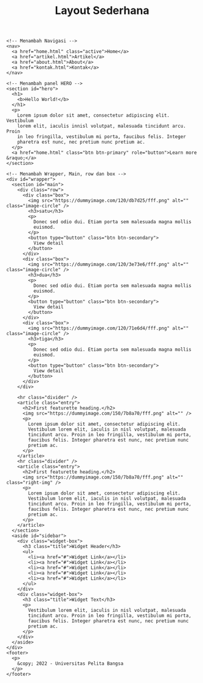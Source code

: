 <!DOCTYPE html>
<html lang="en">

<head>
  <!-- Required meta tags -->
  <meta charset="utf-8" />
  <meta name="viewport" content="width=device-width, initial-scale=1" />

  <!-- Bootstrap CSS -->
  <link href="https://cdn.jsdelivr.net/npm/bootstrap@5.1.3/dist/css/bootstrap.min.css" rel="stylesheet"
    integrity="sha384-1BmE4kWBq78iYhFldvKuhfTAU6auU8tT94WrHftjDbrCEXSU1oBoqyl2QvZ6jIW3" crossorigin="anonymous" />
  <link rel="stylesheet" href="stylelayout.css" />

  <title>Layout dengan Bootstrap</title>
</head>

<body>
  <div id="container">
    <header>
      <h1>Layout Sederhana</h1>
    </header>

    <!-- Menambah Navigasi -->
    <nav>
      <a href="home.html" class="active">Home</a>
      <a href="artikel.html">Artikel</a>
      <a href="about.html">About</a>
      <a href="kontak.html">Kontak</a>
    </nav>

    <!-- Menambah panel HERO -->
    <section id="hero">
      <h1>
        <b>Hello World!</b>
      </h1>
      <p>
        Lorem ipsum dolor sit amet, consectetur adipiscing elit. Vestibulum
        lorem elit, iaculis innisl volutpat, malesuada tincidunt arcu. Proin
        in leo fringilla, vestibulum mi porta, faucibus felis. Integer
        pharetra est nunc, nec pretium nunc pretium ac.
      </p>
      <a href="home.html" class="btn btn-primary" role="button">Learn more &raquo;</a>
    </section>

    <!-- Menambah Wrapper, Main, row dan box -->
    <div id="wrapper">
      <section id="main">
        <div class="row">
          <div class="box">
            <img src="https://dummyimage.com/120/db7d25/fff.png" alt="" class="image-circle" />
            <h3>satu</h3>
            <p>
              Donec sed odio dui. Etiam porta sem malesuada magna mollis
              euismod.
            </p>
            <button type="button" class="btn btn-secondary">
              View detail
            </button>
          </div>
          <div class="box">
            <img src="https://dummyimage.com/120/3e73e6/fff.png" alt="" class="image-circle" />
            <h3>dua</h3>
            <p>
              Donec sed odio dui. Etiam porta sem malesuada magna mollis
              euismod.
            </p>
            <button type="button" class="btn btn-secondary">
              View detail
            </button>
          </div>
          <div class="box">
            <img src="https://dummyimage.com/120/71e6d4/fff.png" alt="" class="image-circle" />
            <h3>tiga</h3>
            <p>
              Donec sed odio dui. Etiam porta sem malesuada magna mollis
              euismod.
            </p>
            <button type="button" class="btn btn-secondary">
              View detail
            </button>
          </div>
        </div>

        <hr class="divider" />
        <article class="entry">
          <h2>First featurette heading.</h2>
          <img src="https://dummyimage.com/150/7b8a70/fff.png" alt="" />
          <p>
            Lorem ipsum dolor sit amet, consectetur adipiscing elit.
            Vestibulum lorem elit, iaculis in nisl volutpat, malesuada
            tincidunt arcu. Proin in leo fringilla, vestibulum mi porta,
            faucibus felis. Integer pharetra est nunc, nec pretium nunc
            pretium ac.
          </p>
        </article>
        <hr class="divider" />
        <article class="entry">
          <h2>First featurette heading.</h2>
          <img src="https://dummyimage.com/150/7b8a70/fff.png" alt="" class="right-img" />
          <p>
            Lorem ipsum dolor sit amet, consectetur adipiscing elit.
            Vestibulum lorem elit, iaculis in nisl volutpat, malesuada
            tincidunt arcu. Proin in leo fringilla, vestibulum mi porta,
            faucibus felis. Integer pharetra est nunc, nec pretium nunc
            pretium ac.
          </p>
        </article>
      </section>
      <aside id="sidebar">
        <div class="widget-box">
          <h3 class="title">Widget Header</h3>
          <ul>
            <li><a href="#">Widget Link</a></li>
            <li><a href="#">Widget Link</a></li>
            <li><a href="#">Widget Link</a></li>
            <li><a href="#">Widget Link</a></li>
            <li><a href="#">Widget Link</a></li>
          </ul>
        </div>
        <div class="widget-box">
          <h3 class="title">Widget Text</h3>
          <p>
            Vestibulum lorem elit, iaculis in nisl volutpat, malesuada
            tincidunt arcu. Proin in leo fringilla, vestibulum mi porta,
            faucibus felis. Integer pharetra est nunc, nec pretium nunc
            pretium ac.
          </p>
        </div>
      </aside>
    </div>
    <footer>
      <p>
        &copy; 2022 - Universitas Pelita Bangsa
      </p>
    </footer>
  </div>

  <!-- Optional JavaScript; choose one of the two! -->

  <!-- Option 1: Bootstrap Bundle with Popper -->
  <script src="https://cdn.jsdelivr.net/npm/bootstrap@5.1.3/dist/js/bootstrap.bundle.min.js"
    integrity="sha384-ka7Sk0Gln4gmtz2MlQnikT1wXgYsOg+OMhuP+IlRH9sENBO0LRn5q+8nbTov4+1p"
    crossorigin="anonymous"></script>

  <!-- Option 2: Separate Popper and Bootstrap JS -->
  <!--
    <script src="https://cdn.jsdelivr.net/npm/@popperjs/core@2.10.2/dist/umd/popper.min.js" integrity="sha384-7+zCNj/IqJ95wo16oMtfsKbZ9ccEh31eOz1HGyDuCQ6wgnyJNSYdrPa03rtR1zdB" crossorigin="anonymous"></script>
    <script src="https://cdn.jsdelivr.net/npm/bootstrap@5.1.3/dist/js/bootstrap.min.js" integrity="sha384-QJHtvGhmr9XOIpI6YVutG+2QOK9T+ZnN4kzFN1RtK3zEFEIsxhlmWl5/YESvpZ13" crossorigin="anonymous"></script>
    -->
</body>

</html>
